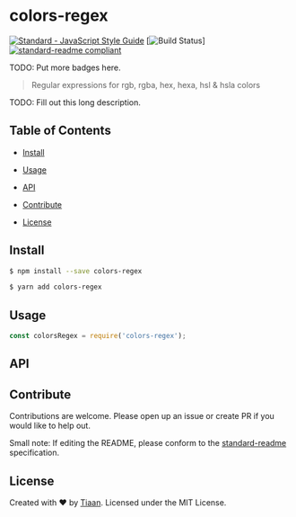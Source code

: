 # colors-regex 
[![Standard - JavaScript Style Guide](https://cdn.rawgit.com/feross/standard/master/badge.svg)](https://github.com/feross/standard)
[![Build Status](https://travis-ci.org/tiaanduplessis/colors-regex.svg?branch=master)]
[![standard-readme compliant](https://img.shields.io/badge/standard--readme-OK-green.svg?style=flat-square)](https://github.com/RichardLitt/standard-readme)

TODO: Put more badges here.

> Regular expressions for rgb, rgba, hex, hexa, hsl &amp; hsla colors

TODO: Fill out this long description.

## Table of Contents

- [Install](#install)
- [Usage](#usage)
- [API](#api)

- [Contribute](#contribute)
- [License](#license)


## Install

```sh
$ npm install --save colors-regex
```

```sh
$ yarn add colors-regex
```

## Usage

```js
const colorsRegex = require('colors-regex');
```

## API



## Contribute

Contributions are welcome. Please open up an issue or create PR if you would like to help out.

Small note: If editing the README, please conform to the [standard-readme](https://github.com/RichardLitt/standard-readme) specification.

## License

Created with ♥ by [Tiaan](http://tiaanduplessis.co.za). Licensed under the MIT License.